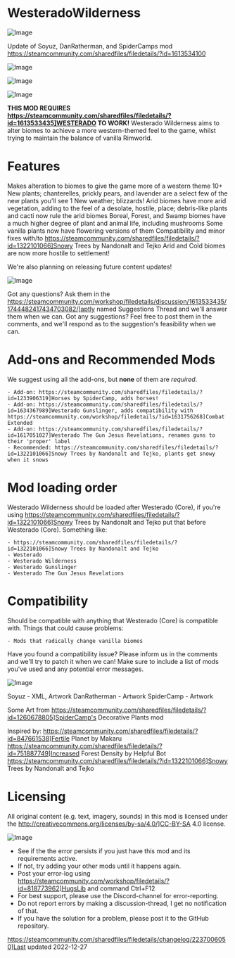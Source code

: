 # WesteradoWilderness

![Image](https://i.imgur.com/buuPQel.png)

Update of Soyuz, DanRatherman, and SpiderCamps mod
https://steamcommunity.com/sharedfiles/filedetails/?id=1613534100

![Image](https://i.imgur.com/pufA0kM.png)

	
![Image](https://i.imgur.com/Z4GOv8H.png)


![Image](https://i.imgur.com/FDJGOjT.png)

**THIS MOD REQUIRES https://steamcommunity.com/sharedfiles/filedetails/?id=1613533435]WESTERADO TO WORK!**
Westerado Wilderness aims to alter biomes to achieve a more western-themed feel to the game, whilst trying to maintain the balance of vanilla Rimworld.

# Features

Makes alteration to biomes to give the game more of a western theme
10+ New plants; chanterelles, prickly pears, and lavender are a select few of the new plants you'll see 
1 New weather; blizzards!
Arid biomes have more arid vegetation, adding to the feel of a desolate, hostile, place; debris-like plants and cacti now rule the arid biomes
Boreal, Forest, and Swamp biomes have a much higher degree of plant and animal life, including mushrooms
Some vanilla plants now have flowering versions of them
Compatibility and minor fixes with/to https://steamcommunity.com/sharedfiles/filedetails/?id=1322101066]Snowy Trees by Nandonalt and Tejko
Arid and Cold biomes are now more hostile to settlement!

We're also planning on releasing future content updates!

![Image](https://i.imgur.com/1pcYJRI.png)

Got any questions? Ask them in the https://steamcommunity.com/workshop/filedetails/discussion/1613533435/1744482417434703082/]aptly named Suggestions Thread and we'll answer them when we can. Got any suggestions? Feel free to post them in the comments, and we'll respond as to the suggestion's feasibility when we can.

# Add-ons and Recommended Mods

We suggest using all the add-ons, but **none** of them are *required*.


    - Add-on: https://steamcommunity.com/sharedfiles/filedetails/?id=1233906319]Horses by SpiderCamp, adds horses!
    - Add-on: https://steamcommunity.com/sharedfiles/filedetails/?id=1634367989]Westerado Gunslinger, adds compatibility with https://steamcommunity.com/workshop/filedetails/?id=1631756268]Combat Extended
    - Add-on: https://steamcommunity.com/sharedfiles/filedetails/?id=1617051027]Westerado The Gun Jesus Revelations, renames guns to their 'proper' label
    - Recommended: https://steamcommunity.com/sharedfiles/filedetails/?id=1322101066]Snowy Trees by Nandonalt and Tejko, plants get snowy when it snows



# Mod loading order

Westerado Wilderness should be loaded after Westerado (Core), if you're using https://steamcommunity.com/sharedfiles/filedetails/?id=1322101066]Snowy Trees by Nandonalt and Tejko put that before Westerado (Core). Something like:


    - https://steamcommunity.com/sharedfiles/filedetails/?id=1322101066]Snowy Trees by Nandonalt and Tejko
    - Westerado
    - Westerado Wilderness
    - Westerado Gunslinger
    - Westerado The Gun Jesus Revelations



# Compatibility

Should be compatible with anything that Westerado (Core) is compatible with. Things that could cause problems:


    - Mods that radically change vanilla biomes



Have you found a compatibility issue? Please inform us in the comments and we'll try to patch it when we can! Make sure to include a list of mods you've used and any potential error messages.

![Image](https://i.imgur.com/AoyjZj7.png)

Soyuz - XML, Artwork
DanRatherman - Artwork
SpiderCamp - Artwork

Some Art from https://steamcommunity.com/sharedfiles/filedetails/?id=1260678805]SpiderCamp's Decorative Plants mod

Inspired by:
https://steamcommunity.com/sharedfiles/filedetails/?id=847661538]Fertile Planet by Makaru
https://steamcommunity.com/sharedfiles/filedetails/?id=751887749]Increased Forest Density by Helpful Bot
https://steamcommunity.com/sharedfiles/filedetails/?id=1322101066]Snowy Trees by Nandonalt and Tejko

# Licensing

All original content (e.g. text, imagery, sounds) in this mod is licensed under the http://creativecommons.org/licenses/by-sa/4.0/]CC-BY-SA 4.0 license.


![Image](https://i.imgur.com/PwoNOj4.png)



-  See if the the error persists if you just have this mod and its requirements active.
-  If not, try adding your other mods until it happens again.
-  Post your error-log using https://steamcommunity.com/workshop/filedetails/?id=818773962]HugsLib and command Ctrl+F12
-  For best support, please use the Discord-channel for error-reporting.
-  Do not report errors by making a discussion-thread, I get no notification of that.
-  If you have the solution for a problem, please post it to the GitHub repository.




https://steamcommunity.com/sharedfiles/filedetails/changelog/2237006050]Last updated 2022-12-27
